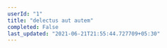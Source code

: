 ```yaml
---
userId: "1"
title: "delectus aut autem"
completed: False
last_updated: "2021-06-21T21:55:44.727709+05:30"
---
```


